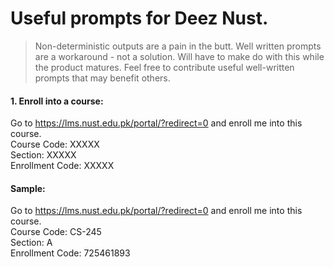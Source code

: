 
# Useful prompts for Deez Nust.
> Non-deterministic outputs are a pain in the butt. Well written prompts are a workaround - not a solution. Will have to make do with this while the product matures. Feel free to contribute useful well-written prompts that may benefit others. 

#### 1. Enroll into a course: 
Go to https://lms.nust.edu.pk/portal/?redirect=0 and enroll me into this course.\
Course Code: XXXXX \
Section: XXXXX \
Enrollment Code: XXXXX 
#### Sample: 
Go to https://lms.nust.edu.pk/portal/?redirect=0 and enroll me into this course. \
Course Code: CS-245 \
Section: A \
Enrollment Code: 725461893
